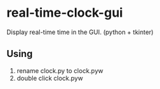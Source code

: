 # real-time-clock-gui
Display real-time time in the GUI. (python + tkinter)

## Using
1. rename clock.py to clock.pyw
2. double click  clock.pyw
